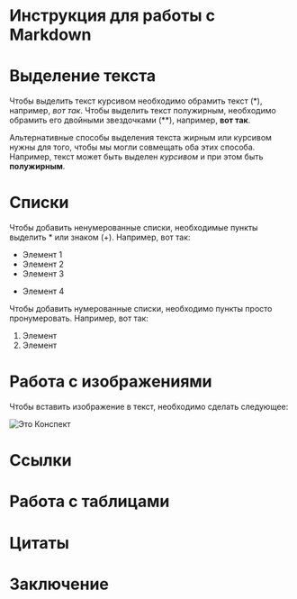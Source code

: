 # Инструкция для работы с Markdown

# Выделение текста

Чтобы выделить текст курсивом необходимо обрамить текст (*), например, *вот так*.
Чтобы выделить текст полужирным, необходимо обрамить его двойными звездочками (**), например, **вот так**.

Альтернативные способы выделения текста жирным или курсивом нужны для того, чтобы мы могли совмещать оба этих способа. Например, текст может быть выделен _курсивом_ и при этом быть **полужирным**.

# Списки


Чтобы добавить ненумерованные списки, необходимые пункты выделить * или знаком (+). Например, вот так:
* Элемент 1
* Элемент 2
* Элемент 3
+ Элемент 4

Чтобы добавить нумерованные списки, необходимо пункты просто пронумеровать. Например, вот так:

1. Элемент
2. Элемент


# Работа с изображениями

Чтобы вставить изображение в текст, необходимо сделать следующее:

![Это Конспект](Конспект.jpg)

# Ссылки

# Работа с таблицами

# Цитаты

# Заключение

